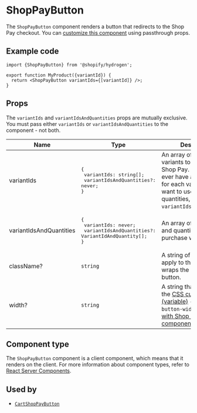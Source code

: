 # ShopPayButton


The `ShopPayButton` component renders a button that redirects to the Shop Pay checkout. You can [customize this component](/components#customizing-hydrogen-components) using passthrough props.

## Example code

```tsx
import {ShopPayButton} from '@shopify/hydrogen';

export function MyProduct({variantId}) {
  return <ShopPayButton variantIds={[variantId]} />;
}
```

## Props

The `variantIds` and `variantIdsAndQuantities` props are mutually exclusive. You must pass either `variantIds` or `variantIdsAndQuantities` to the component - not both.

| Name                    | Type                                                                                             | Description                                                                                                                                                                                    |
| ----------------------- | ------------------------------------------------------------------------------------------------ | ---------------------------------------------------------------------------------------------------------------------------------------------------------------------------------------------- |
| variantIds              | <pre>{ <br /> variantIds: string[]; <br /> variantIdsAndQuantities?: never;<br />}</pre>               | An array of IDs of the variants to purchase with Shop Pay. This will only ever have a quantity of 1 for each variant. If you want to use other quantities, then use `variantIdsAndQuantities`. |
| variantIdsAndQuantities | <pre>{ <br /> variantIds: never; <br /> variantIdsAndQuantities?: VariantIdAndQuantity[];<br />}</pre> | An array of variant IDs and quantities to purchase with Shop Pay.                                                                                                                              |
| className?              | `string`                                                                              | A string of classes to apply to the `div` that wraps the Shop Pay button.                                                                                                                      |
| width? | `string` |   A string that's applied to the [CSS custom property (variable)](https://developer.mozilla.org/en-US/docs/Web/CSS/--*) `--shop-pay-button-width` for the [Buy with Shop Pay component](https://shopify.dev/custom-storefronts/tools/web-components#buy-with-shop-pay-component). |


## Component type

The `ShopPayButton` component is a client component, which means that it renders on the client. For more information about component types, refer to [React Server Components](https://shopify.dev/custom-storefronts/hydrogen/react-server-components).

## Used by

- [`CartShopPayButton`](/components/cart/cartshoppaybutton/)

